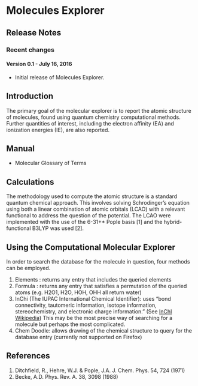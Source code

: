 # Molecules Explorer

## Release Notes
### Recent changes
#### Version 0.1 - July 16, 2016
* Initial release of Molecules Explorer.

## Introduction
The primary goal of the molecular explorer is to report the atomic structure of molecules, found using quantum chemistry computational methods. Further quantities of interest, including the electron affinity (EA) and ionization energies (IE), are also reported.

## Manual
* Molecular Glossary of Terms

## Calculations
The methodology used to compute the atomic structure is a standard quantum chemical approach. This involves solving Schrodinger’s equation using both a linear combination of atomic orbitals (LCAO) with a relevant functional to address the question of the potential. The LCAO were implemented with the use of the 6-31+* Pople basis [1] and the hybrid-functional B3LYP was used [2].

## Using the Computational Molecular Explorer
In order to search the database for the molecule in question, four methods can be employed. 
1) Elements : returns any entry that includes the queried elements 
2) Formula : returns any entry that satisfies a permutation of the queried atoms (e.g. H2O1, H2O, HOH, OHH all return water) 
3) InChi (The IUPAC International Chemical Identifier): uses “bond connectivity, tautomeric information, isotope information, stereochemistry, and electronic charge information.” (See [InChI Wikipedia](https://en.wikipedia.org/wiki/International_Chemical_Identifier)) This may be the most precise way of searching for a molecule but perhaps the most complicated. 
4) Chem Doodle: allows drawing of the chemical structure to query for the database entry (currently not supported on Firefox) 

## References
1. Ditchfield, R., Hehre, W.J. & Pople, J.A. J. Chem. Phys. 54, 724 (1971)
2. Becke, A.D. Phys. Rev. A. 38, 3098 (1988)
